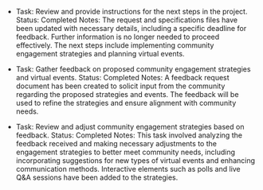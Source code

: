 - Task: Review and provide instructions for the next steps in the project.
  Status: Completed
  Notes: The request and specifications files have been updated with necessary details, including a specific deadline for feedback. Further information is no longer needed to proceed effectively. The next steps include implementing community engagement strategies and planning virtual events.
  
- Task: Gather feedback on proposed community engagement strategies and virtual events.
  Status: Completed
  Notes: A feedback request document has been created to solicit input from the community regarding the proposed strategies and events. The feedback will be used to refine the strategies and ensure alignment with community needs.
  
- Task: Review and adjust community engagement strategies based on feedback.
  Status: Completed
  Notes: This task involved analyzing the feedback received and making necessary adjustments to the engagement strategies to better meet community needs, including incorporating suggestions for new types of virtual events and enhancing communication methods. Interactive elements such as polls and live Q&A sessions have been added to the strategies.
